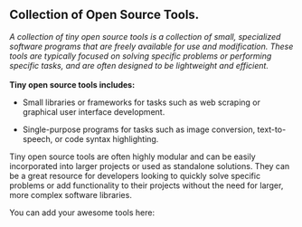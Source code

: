 ## Collection of <b> Open Source</b> Tools.

<i>A collection of tiny open source tools is a collection of small, specialized software programs that are freely available for use and modification. These tools are typically focused on solving specific problems or performing specific tasks, and are often designed to be lightweight and efficient.
</i>
<br>
<br>
<b>Tiny open source tools includes: </b>


- Small libraries or frameworks for tasks such as web scraping or graphical user interface development.
  
- Single-purpose programs for tasks such as image conversion, text-to-speech, or code syntax highlighting.
  
Tiny open source tools are often highly modular and can be easily incorporated into larger projects or used as standalone solutions. They can be a great resource for developers looking to quickly solve specific problems or add functionality to their projects without the need for larger, more complex software libraries.

You can add your awesome tools here:

